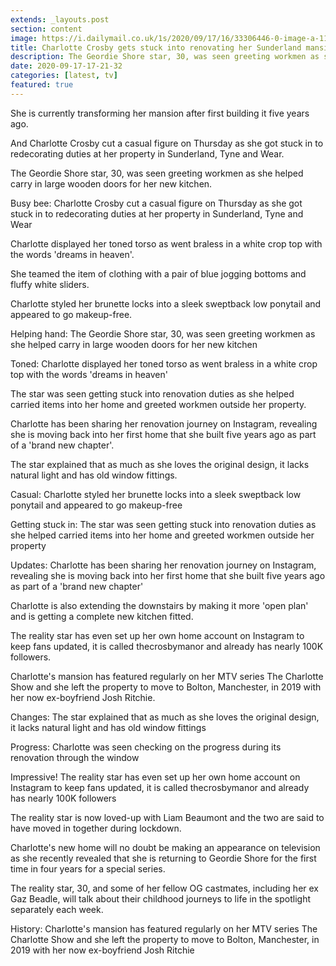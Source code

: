 ```yaml
---
extends: _layouts.post
section: content
image: https://i.dailymail.co.uk/1s/2020/09/17/16/33306446-0-image-a-115_1600356646621.jpg 
title: Charlotte Crosby gets stuck into renovating her Sunderland mansion 
description: The Geordie Shore star, 30, was seen greeting workmen as she helped carry in large wooden doors for her new kitchen. 
date: 2020-09-17-17-21-32 
categories: [latest, tv] 
featured: true 
--- 
```

She is currently transforming her mansion after first building it five years ago.

And Charlotte Crosby cut a casual figure on Thursday as she got stuck in to redecorating duties at her property in Sunderland, Tyne and Wear. 

The Geordie Shore star, 30, was seen greeting workmen as she helped carry in large wooden doors for her new kitchen. 

Busy bee: Charlotte Crosby cut a casual figure on Thursday as she got stuck in to redecorating duties at her property in Sunderland, Tyne and Wear

Charlotte displayed her toned torso as went braless in a white crop top with the words 'dreams in heaven'.

She teamed the item of clothing with a pair of blue jogging bottoms and fluffy white sliders.  

Charlotte styled her brunette locks into a sleek sweptback low ponytail and appeared to go makeup-free.  

Helping hand: The Geordie Shore star, 30, was seen greeting workmen as she helped carry in large wooden doors for her new kitchen

Toned: Charlotte displayed her toned torso as went braless in a white crop top with the words 'dreams in heaven'

The star was seen getting stuck into renovation duties as she helped carried items into her home and greeted workmen outside her property.

Charlotte has been sharing her renovation journey on Instagram, revealing she is moving back into her first home that she built five years ago as part of a 'brand new chapter'.

The star explained that as much as she loves the original design, it lacks natural light and has old window fittings.

Casual: Charlotte styled her brunette locks into a sleek sweptback low ponytail and appeared to go makeup-free

Getting stuck in: The star was seen getting stuck into renovation duties as she helped carried items into her home and greeted workmen outside her property

Updates: Charlotte has been sharing her renovation journey on Instagram, revealing she is moving back into her first home that she built five years ago as part of a 'brand new chapter'

Charlotte is also extending the downstairs by making it more 'open plan' and is getting a complete new kitchen fitted.

The reality star has even set up her own home account on Instagram to keep fans updated, it is called thecrosbymanor and already has nearly 100K followers. 

Charlotte's mansion has featured regularly on her MTV series The Charlotte Show and she left the property to move to Bolton, Manchester, in 2019 with her now ex-boyfriend Josh Ritchie.

Changes: The star explained that as much as she loves the original design, it lacks natural light and has old window fittings

Progress: Charlotte was seen checking on the progress during its renovation through the window  

Impressive! The reality star has even set up her own home account on Instagram to keep fans updated, it is called thecrosbymanor and already has nearly 100K followers

The reality star is now loved-up with Liam Beaumont and the two are said to have moved in together during lockdown.

Charlotte's new home will no doubt be making an appearance on television as she recently revealed that she is returning to Geordie Shore for the first time in four years for a special series.   

The reality star, 30, and some of her fellow OG castmates, including her ex Gaz Beadle, will talk about their childhood journeys to life in the spotlight separately each week.  

History: Charlotte's mansion has featured regularly on her MTV series The Charlotte Show and she left the property to move to Bolton, Manchester, in 2019 with her now ex-boyfriend Josh Ritchie


